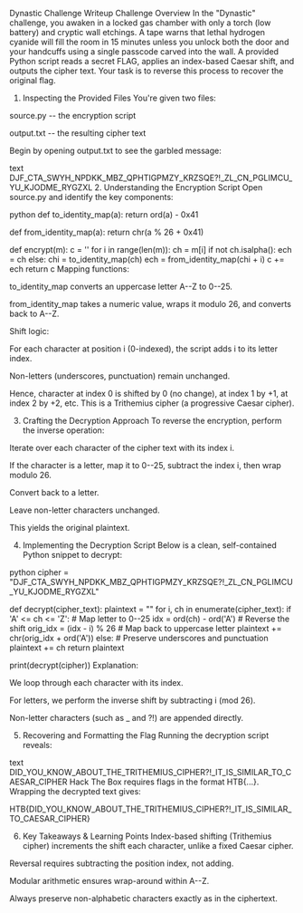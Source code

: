 Dynastic Challenge Writeup Challenge Overview In the "Dynastic"
challenge, you awaken in a locked gas chamber with only a torch (low
battery) and cryptic wall etchings. A tape warns that lethal hydrogen
cyanide will fill the room in 15 minutes unless you unlock both the door
and your handcuffs using a single passcode carved into the wall. A
provided Python script reads a secret FLAG, applies an index-based
Caesar shift, and outputs the cipher text. Your task is to reverse this
process to recover the original flag.

1.  Inspecting the Provided Files You're given two files:

source.py -- the encryption script

output.txt -- the resulting cipher text

Begin by opening output.txt to see the garbled message:

text
DJF_CTA_SWYH_NPDKK_MBZ_QPHTIGPMZY_KRZSQE?!\_ZL_CN_PGLIMCU_YU_KJODME_RYGZXL
2. Understanding the Encryption Script Open source.py and identify the
key components:

python def to_identity_map(a): return ord(a) - 0x41

def from_identity_map(a): return chr(a % 26 + 0x41)

def encrypt(m): c = '' for i in range(len(m)): ch = m\[i\] if not
ch.isalpha(): ech = ch else: chi = to_identity_map(ch) ech =
from_identity_map(chi + i) c += ech return c Mapping functions:

to_identity_map converts an uppercase letter A--Z to 0--25.

from_identity_map takes a numeric value, wraps it modulo 26, and
converts back to A--Z.

Shift logic:

For each character at position i (0-indexed), the script adds i to its
letter index.

Non-letters (underscores, punctuation) remain unchanged.

Hence, character at index 0 is shifted by 0 (no change), at index 1 by
+1, at index 2 by +2, etc. This is a Trithemius cipher (a progressive
Caesar cipher).

3.  Crafting the Decryption Approach To reverse the encryption, perform
    the inverse operation:

Iterate over each character of the cipher text with its index i.

If the character is a letter, map it to 0--25, subtract the index i,
then wrap modulo 26.

Convert back to a letter.

Leave non-letter characters unchanged.

This yields the original plaintext.

4.  Implementing the Decryption Script Below is a clean, self-contained
    Python snippet to decrypt:

python cipher =
"DJF_CTA_SWYH_NPDKK_MBZ_QPHTIGPMZY_KRZSQE?!\_ZL_CN_PGLIMCU_YU_KJODME_RYGZXL"

def decrypt(cipher_text): plaintext = "" for i, ch in
enumerate(cipher_text): if 'A' \<= ch \<= 'Z': \# Map letter to 0--25
idx = ord(ch) - ord('A') \# Reverse the shift orig_idx = (idx - i) % 26
\# Map back to uppercase letter plaintext += chr(orig_idx + ord('A'))
else: \# Preserve underscores and punctuation plaintext += ch return
plaintext

print(decrypt(cipher)) Explanation:

We loop through each character with its index.

For letters, we perform the inverse shift by subtracting i (mod 26).

Non-letter characters (such as \_ and ?!) are appended directly.

5.  Recovering and Formatting the Flag Running the decryption script
    reveals:

text
DID_YOU_KNOW_ABOUT_THE_TRITHEMIUS_CIPHER?!\_IT_IS_SIMILAR_TO_CAESAR_CIPHER
Hack The Box requires flags in the format HTB{...}. Wrapping the
decrypted text gives:

HTB{DID_YOU_KNOW_ABOUT_THE_TRITHEMIUS_CIPHER?!\_IT_IS_SIMILAR_TO_CAESAR_CIPHER}

6.  Key Takeaways & Learning Points Index-based shifting (Trithemius
    cipher) increments the shift each character, unlike a fixed Caesar
    cipher.

Reversal requires subtracting the position index, not adding.

Modular arithmetic ensures wrap-around within A--Z.

Always preserve non-alphabetic characters exactly as in the ciphertext.
